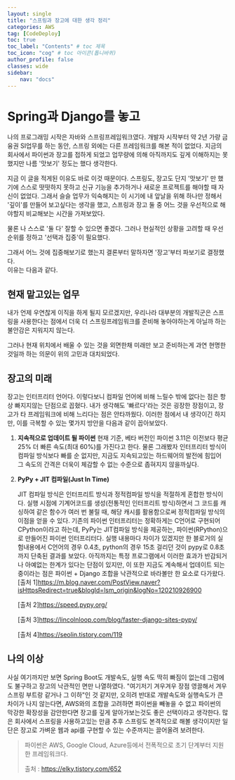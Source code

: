 ```yaml
---
layout: single
title: "스프링과 장고에 대한 생각 정리"
categories: AWS
tag: [CodeDeploy]
toc: true
toc_label: "Contents" # toc 제목
toc_icon: "cog" # toc 아이콘(톱니바퀴)
author_profile: false
classes: wide
sidebar:
    nav: "docs"
---
```




# Spring과 Django를 놓고 

나의 프로그래밍 시작은 자바와 스프링프레임워크였다. 개발자 시작부터 약 2년 가량 금융권 SI업무를 하는 동안, 스프링 외에는 다른 프레임워크를 해본 적이 없었다. 지금의 회사에서 파이썬과 장고를 접하게 되었고 업무량에 의해 아직까지도 깊게 이해하지는 못했지만 나름 '맛보기' 정도는 했다 생각한다.

지금 이 글을 적게된 이유도 바로 이것 때문이다. 스프링도, 장고도 단지 '맛보기' 만 했기에 스스로 떳떳하지 못하고 신규 기능을 추가하거나 새로운 프로젝트를 해야할 때 자신이 없었다. 그래서 슬슬 업무가 익숙해지는 이 시기에 내 앞날을 위해 하나만 정해서 '깊이'를 만들어 보고싶다는 생각을 했고, 스프링과 장고 둘 중 어느 것을 우선적으로 해야할지 비교해보는 시간을 가져보았다.

물론 나 스스로 '둘 다' 잘할 수 있으면 좋겠다. 그러나 현실적인 상황을 고려할 때 우선순위를 정하고 '선택과 집중'이 필요했다.

그래서 어느 것에 집중해보기로 했는지 결론부터 말하자면 '장고'부터 파보기로 결정했다.  
이유는 다음과 같다.



## 현재 맡고있는 업무

내가 언제 우연찮게 이직을 하게 될지 모르겠지만, 우리나라 대부분의 개발직군은 스프링을 사용한다는 점에서 더욱 더 스프링프레임워크를 준비해 놓아야하는게 아닐까 하는 불안감은 지워지지 않는다.

그러나 현재 위치에서 배울 수 있는 것을 외면한채 미래만 보고 준비하는게 과연 현명한 것일까 하는 의문이 위의 고민과 대치되었다.

## 장고의 미래

장고는 인터프리터 언어다. 이렇다보니 컴파일 언어에 비해 느릴수 밖에 없다는 점은 항상 빠지지않는 단점으로 꼽혔다. 내가 생각해도 '빠르다'라는 것은 굉장한 장점이고, 장고가 타 프레임워크에 비해 느리다는 점은 안타까웠다. 이러한 점에서 내 생각이긴 하지만, 이를 극복할 수 있는 몇가지 방안을 다음과 같이 꼽아보았다.

1. **지속적으로 업데이트 될 파이썬**
   현재 기준, 베타 버전인 파이썬 3.11은 이전보다 평균 25% 더 빠른 속도(최대 60%)를 가진다고 한다. 물론 그래봤자 인터프리터 방식이 컴파일 방식보다 빠를 순 없지만, 지금도 지속되고있는 하드웨어의 발전에 힘입어 그 속도의 간격은 더욱이 체감할 수 없는 수준으로 좁혀지지 않을까싶다.

2. **PyPy + JIT 컴파일(Just In Time)**

   JIT 컴파일 방식은 인터프리트 방식과 정적컴파일 방식을 적절하게 혼합한 방식이다. 실행 시점에 기계어코드를 생성(전통적인 인터프리트 방식)하면서 그 코드를 캐싱하여 같은 함수가 여러 번 불릴 때, 해당 캐시를 활용함으로써 정적컴파일 방식의 이점을 얻을 수 있다.
   기존의 파이썬 인터프리터는 정확하게는 C언어로 구현되어 CPython이라고 하는데, PyPy는 JIT컴파일 방식을 제공하는, 파이썬(RPython)으로 만들어진 파이썬 인터프리터다. 실행 내용마다 차이가 있겠지만 한 블로거의 실험내용에서 C언어의 경우 0.4초, python의 경우 15초 걸리던 것이 pypy로 0.8초까지 단축된 결과를 보았다. 아직까지는 특정 프로그램에서 이러한 효과가 반감되거나 아예없는 한계가 있다는 단점이 있지만, 이 또한 지금도 계속해서 업데이트 되는 중이라는 점은 파이썬 + Django 조합을 낙관적으로 바라볼만 한 요소로 다가왔다.  
   [출처 1]<https://m.blog.naver.com/PostView.naver?isHttpsRedirect=true&blogId=lsm_origin&logNo=120210926900>

   [출처 2]<https://speed.pypy.org/>

   [출처 3]<https://lincolnloop.com/blog/faster-django-sites-pypy/>

   [출처 4]<https://seolin.tistory.com/119>

   

## 나의 이상

사실 여기까지만 보면 Spring Boot도 개발속도, 실행 속도 딱히 빠짐이 없는데 그럼에도 불구하고 장고의 낙관적인 면만 나열하였다. "여기저기 겨우겨우 장점 영끌해서 겨우 스프링 부트랑 같거나 그 이하"인 것 같지만, 오히려 반대로 개발속도와 실행속도가 큰차이가 나지 않는다면, AWS와의 조합을 고려하면 파이썬을 빼놓을 수 없고 파이썬의 막강한 확장성을 감안한다면 장고를 깊게 알아가보는것도 좋은 선택이라고 생각한다. 많은 회사에서 스프링을 사용하고있는 만큼 추후 스프링도 본격적으로 해볼 생각이지만 일단은 장고로 가벼운 웹과 api를 구현할 수 있는 수준까지는 끌어올려 보려한다.

> 파이썬은 AWS, Google Cloud, Azure등에서 전폭적으로 초기 단계부터 지원한 프레임워크다.
>
> 출처 : https://elky.tistory.com/652

   
